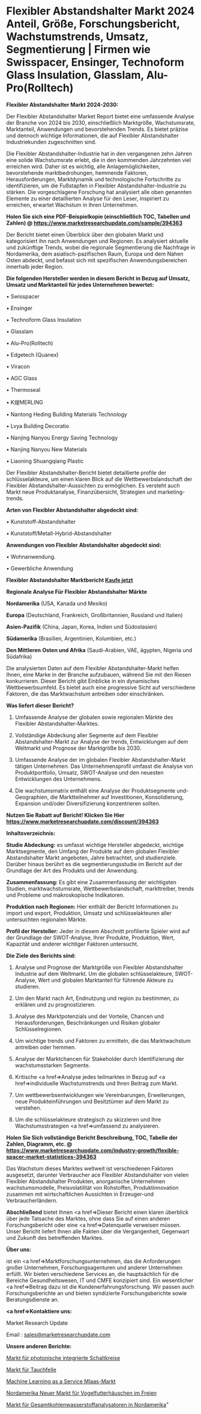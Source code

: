 # Flexibler Abstandshalter Markt 2024 Anteil, Größe, Forschungsbericht, Wachstumstrends, Umsatz, Segmentierung | Firmen wie Swisspacer, Ensinger, Technoform Glass Insulation, Glasslam, Alu-Pro(Rolltech)

<strong>Flexibler Abstandshalter Markt 2024-2030:</strong>

Der Flexibler Abstandshalter Market Report bietet eine umfassende Analyse der Branche von 2024 bis 2030, einschließlich Marktgröße, Wachstumsrate, Marktanteil, Anwendungen und bevorstehenden Trends. Es bietet präzise und dennoch wichtige Informationen, die auf Flexibler Abstandshalter Industriekunden zugeschnitten sind.

Die Flexibler Abstandshalter-Industrie hat in den vergangenen zehn Jahren eine solide Wachstumsrate erlebt, die in den kommenden Jahrzehnten viel erreichen wird. Daher ist es wichtig, alle Anlagemöglichkeiten, bevorstehende marktbedrohungen, hemmende Faktoren, Herausforderungen, Marktdynamik und technologische Fortschritte zu identifizieren, um die Fußstapfen in Flexibler Abstandshalter-Industrie zu stärken. Die vorgeschlagene Forschung hat analysiert alle oben genannten Elemente zu einer detaillierten Analyse für den Leser, inspiriert zu erreichen, erwartet Wachstum in Ihren Unternehmen.

<strong>Holen Sie sich eine PDF-Beispielkopie (einschließlich TOC, Tabellen und Zahlen) @
</strong><strong><a href=https://www.marketresearchupdate.com/sample/394363><strong>https://www.marketresearchupdate.com/sample/394363</u></font></a></strong></strong>

Der Bericht bietet einen Überblick über den globalen Markt und kategorisiert ihn nach Anwendungen und Regionen. Es analysiert aktuelle und zukünftige Trends, wobei die regionale Segmentierung die Nachfrage in Nordamerika, dem asiatisch-pazifischen Raum, Europa und dem Nahen Osten abdeckt, und befasst sich mit spezifischen Anwendungsbereichen innerhalb jeder Region.

<strong>Die folgenden Hersteller werden in diesem Bericht in Bezug auf Umsatz, Umsatz und Marktanteil für jedes Unternehmen bewertet:</strong>

• Swisspacer

• Ensinger

• Technoform Glass Insulation

• Glasslam

• Alu-Pro(Rolltech)

• Edgetech (Quanex)

• Viracon

• AGC Glass

• Thermoseal

• K焌MERLING

• Nantong Heding Building Materials Technology

• Lvya Building Decoratio

• Nanjing Nanyou Energy Saving Technology

• Nanjing Nanyou New Materials

• Liaoning Shuangqiang Plastic

Der Flexibler Abstandshalter-Bericht bietet detaillierte profile der schlüsselakteure, um einen klaren Blick auf die Wettbewerbslandschaft der Flexibler Abstandshalter-Aussichten zu ermöglichen. Es versteht auch Markt neue Produktanalyse, Finanzübersicht, Strategien und marketing-trends.

<strong>Arten von Flexibler Abstandshalter abgedeckt sind:</strong>

• Kunststoff-Abstandshalter

• Kunststoff/Metall-Hybrid-Abstandshalter

<strong>Anwendungen von Flexibler Abstandshalter abgedeckt sind:</strong>

• Wohnanwendung.

• Gewerbliche Anwendung

<strong>Flexibler Abstandshalter Marktbericht <a href=https://www.marketresearchupdate.com/buynow/394363>Kaufe jetzt</a></strong>

<strong>Regionale Analyse Für Flexibler Abstandshalter Märkte</strong>

<strong>Nordamerika</strong> (USA, Kanada und Mexiko)

<strong>Europa</strong> (Deutschland, Frankreich, Großbritannien, Russland und Italien)

<strong>Asien-Pazifik</strong> (China, Japan, Korea, Indien und Südostasien)

<strong>Südamerika</strong> (Brasilien, Argentinien, Kolumbien, etc.)

<strong>Den Mittleren</strong> <strong>Osten und Afrika</strong> (Saudi-Arabien, VAE, ägypten, Nigeria und Südafrika)

Die analysierten Daten auf dem Flexibler Abstandshalter-Markt helfen Ihnen, eine Marke in der Branche aufzubauen, während Sie mit den Riesen konkurrieren. Dieser Bericht gibt Einblicke in ein dynamisches Wettbewerbsumfeld. Es bietet auch eine progressive Sicht auf verschiedene Faktoren, die das Marktwachstum antreiben oder einschränken.

<strong>Was liefert dieser Bericht?</strong>

1. Umfassende Analyse der globalen sowie regionalen Märkte des Flexibler Abstandshalter-Marktes.

2. Vollständige Abdeckung aller Segmente auf dem Flexibler Abstandshalter-Markt zur Analyse der trends, Entwicklungen auf dem Weltmarkt und Prognose der Marktgröße bis 2030.

3. Umfassende Analyse der im globalen Flexibler Abstandshalter-Markt tätigen Unternehmen. Das Unternehmensprofil umfasst die Analyse von Produktportfolio, Umsatz, SWOT-Analyse und den neuesten Entwicklungen des Unternehmens.

4. Die wachstumsmatrix enthält eine Analyse der Produktsegmente und-Geographien, die Marktteilnehmer auf Investitionen, Konsolidierung, Expansion und/oder Diversifizierung konzentrieren sollten.

<strong>Nutzen Sie Rabatt auf Bericht! Klicken Sie Hier
</strong><strong><a href=https://www.marketresearchupdate.com/discount/394363>https://www.marketresearchupdate.com/discount/394363</b></u></font></strong></a>

<strong>Inhaltsverzeichnis:</strong>

<strong>Studie Abdeckung:</strong> es umfasst wichtige Hersteller abgedeckt, wichtige Marktsegmente, den Umfang der Produkte auf dem globalen Flexibler Abstandshalter Markt angeboten, Jahre betrachtet, und studienziele. Darüber hinaus berührt es die segmentierungsstudie im Bericht auf der Grundlage der Art des Produkts und der Anwendung.

<strong>Zusammenfassung:</strong> Es gibt eine Zusammenfassung der wichtigsten Studien, marktwachstumsrate, Wettbewerbslandschaft, markttreiber, trends und Probleme und makroskopische Indikatoren.

<strong>Produktion nach Regionen:</strong> Hier enthält der Bericht Informationen zu import und export, Produktion, Umsatz und schlüsselakteuren aller untersuchten regionalen Märkte.

<strong>Profil der Hersteller:</strong> Jeder in diesem Abschnitt profilierte Spieler wird auf der Grundlage der SWOT-Analyse, Ihrer Produkte, Produktion, Wert, Kapazität und anderer wichtiger Faktoren untersucht.

<strong>Die Ziele des Berichts sind:</strong>

1) Analyse und Prognose der Marktgröße von Flexibler Abstandshalter Industrie auf dem Weltmarkt.
Um die globalen schlüsselakteure, SWOT-Analyse, Wert und globalen Marktanteil für führende Akteure zu studieren.

2) Um den Markt nach Art, Endnutzung und region zu bestimmen, zu erklären und zu prognostizieren.

3) Analyse des Marktpotenzials und der Vorteile, Chancen und Herausforderungen, Beschränkungen und Risiken globaler Schlüsselregionen.

4) Um wichtige trends und Faktoren zu ermitteln, die das Marktwachstum antreiben oder hemmen.

5) Analyse der Marktchancen für Stakeholder durch Identifizierung der wachstumsstarken Segmente.

6) Kritische <a href=>Analyse</a> jedes teilmarktes in Bezug auf <a href=>individuelle</a> Wachstumstrends und Ihren Beitrag zum Markt.

7) Um wettbewerbsentwicklungen wie Vereinbarungen, Erweiterungen, neue Produkteinführungen und Besitztümer auf dem Markt zu verstehen.

8) Um die schlüsselakteure strategisch zu skizzieren und Ihre Wachstumsstrategien <a href=>umfassend</a> zu analysieren.

<strong>Holen Sie Sich vollständige Bericht Beschreibung, TOC, Tabelle der Zahlen, Diagramm, etc. @ </strong><strong><a href=https://www.marketresearchupdate.com/industry-growth/flexible-spacer-market-statistices-394363>https://www.marketresearchupdate.com/industry-growth/flexible-spacer-market-statistices-394363</a></font></strong>

Das Wachstum dieses Marktes weltweit ist verschiedenen Faktoren ausgesetzt, darunter Verbraucher ace Flexibler Abstandshalter von vielen Flexibler Abstandshalter Produkten, anorganische Unternehmen wachstumsmodelle, Preisvolatilität von Rohstoffen, Produktinnovation zusammen mit wirtschaftlichen Aussichten in Erzeuger-und Verbraucherländern.

<strong>Abschließend</strong> bietet Ihnen <a href=>Dieser</a> Bericht einen klaren überblick über jede Tatsache des Marktes, ohne dass Sie auf einen anderen Forschungsbericht oder eine <a href=>Datenquelle</a> verweisen müssen. Unser Bericht liefert Ihnen alle Fakten über die Vergangenheit, Gegenwart und Zukunft des betreffenden Marktes.

<strong>Über uns:</strong>

 ist ein <a href=>Marktfors</a>chungsunternehmen, das die Anforderungen großer Unternehmen, Forschungsagenturen und anderer Unternehmen erfüllt. Wir bieten verschiedene Services an, die hauptsächlich für die Bereiche Gesundheitswesen, IT und CMFE konzipiert sind. Ein wesentlicher <a href=>Beitrag</a> dazu ist die Kundenerfahrungsforschung. Wir passen auch Forschungsberichte an und bieten syndizierte Forschungsberichte sowie Beratungsdienste an.

<strong><a href=>Kontaktiere uns:</a></strong>

Market Research Update

Email : sales@marketresearchupdate.com

<strong>Unsere anderen Berichte:</strong>

<a href=https://www.linkedin.com/pulse/photonic-integrated-circuits-market-size-share-trend-complete>Markt für photonische integrierte Schaltkreise</a>

<a href=https://www.linkedin.com/pulse/dive-skins-market-size-trends-consumption>Markt für Tauchfelle</a>

<a href=https://www.linkedin.com/pulse/machine-learning-as-a-service-mlaas-market-2023>Machine Learning as a Service Mlaas-Markt</a>

<a href=https://www.linkedin.com/pulse/north-america-new-outdoor-bird-feeder-market>Nordamerika Neuer Markt für Vogelfutterhäuschen im Freien</a>

<a href=https://www.linkedin.com/pulse/north-america-total-hydrocarbon-analyzers-market-1f>Markt für Gesamtkohlenwasserstoffanalysatoren in Nordamerika</a>"
